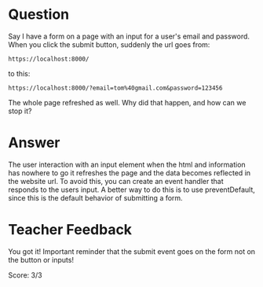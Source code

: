 # Question
Say I have a form on a page with an input for a user's email and password. When you click the submit button, suddenly the url goes from:

```plaintext
https://localhost:8000/
```
to this:
```plaintext
https://localhost:8000/?email=tom%40gmail.com&password=123456
```

The whole page refreshed as well. Why did that happen, and how can we stop it?

# Answer
The user interaction with an input element when the html and information has nowhere to go it refreshes the page and the data becomes reflected in the website url. To avoid this, you can create an event handler that responds to the users input. A better way to do this is to use preventDefault, since this is the default behavior of submitting a form.

# Teacher Feedback

You got it! Important reminder that the submit event goes on the form not on the button or inputs!

Score: 3/3